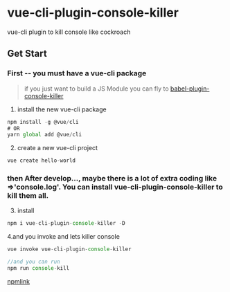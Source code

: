 # vue-cli-plugin-console-killer
vue-cli plugin to kill console like cockroach


## Get Start

### First -- you must have a vue-cli package 

> if you just want to build a JS Module you can fly to  [babel-plugin-console-killer](https://www.npmjs.com/package/@tp953704/babel-plugin-console-killer)

1. install the new vue-cli package
```javascript
npm install -g @vue/cli
# OR
yarn global add @vue/cli
```
2. create a new vue-cli project
```javascript
vue create hello-world
```

### then After develop..., maybe there is a lot of extra coding like =>'console.log'. You can install vue-cli-plugin-console-killer to kill them all.


3. install 

```javascript
npm i vue-cli-plugin-console-killer -D
```

4.and you invoke and lets killer console
```javascript
vue invoke vue-cli-plugin-console-killer

//and you can run 
npm run console-kill
```

[npmlink](https://www.npmjs.com/package/vue-cli-plugin-console-killer)
